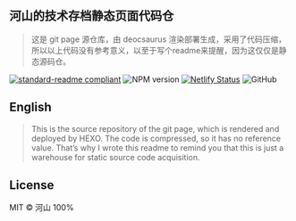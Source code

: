 ## 河山的技术存档静态页面代码仓
>这是 git page 源仓库，由 deocsaurus 渲染部署生成，采用了代码压缩，所以以上代码没有参考意义，以至于写个readme来提醒，因为这仅仅是静态源码仓。

[![standard-readme compliant](https://img.shields.io/badge/readme%20style-standard-brightgreen.svg)](https://github.com/RichardLitt/standard-readme) ![NPM version](https://badge.fury.io/js/hexo.svg) [![Netlify Status](https://api.netlify.com/api/v1/badges/77e2a74d-30e3-4788-b7f1-257d746d2361/deploy-status)](https://app.netlify.com/sites/radiant-brioche-f77a52/deploys) ![GitHub](https://img.shields.io/github/license/wrm244/wrm244.github.io)

## English
> This is the source repository of the git page, which is rendered and deployed by HEXO. The code is compressed, so it has no reference value. That’s why I wrote this readme to remind you that this is just a warehouse for static source code acquisition.
## License

MIT © 河山 100%
